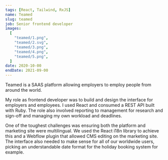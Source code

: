 ```yaml
---
tags: [React, Tailwind, RxJS]
name: Teamed
slug: teamed
job: Senior frontend developer
images:
  [
    "teamed/1.png",
    "teamed/2.svg",
    "teamed/3.png",
    "teamed/4.png",
    "teamed/5.png",
  ]
date: 2020-10-00
endDate: 2021-09-00
---
```


Teamed is a SAAS platform allowing employers to employ people from around the world.

My role as frontend developer was to build and design the interface for employers and employees. I used React and consumed a REST API built with Ruby. The role also involved reporting to management for research and sign-off and managing my own workload and deadlines.

One of the toughest challenges was ensuring both the platform and marketing site were multilingual. We used the React i18n library to achieve this and a Webflow plugin that allowed CMS editing on the marketing site. The interface also needed to make sense for all of our worldwide users, picking an understandable date format for the holiday booking system for example.
